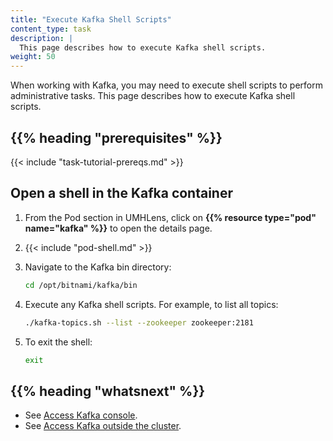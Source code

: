 ```yaml
---
title: "Execute Kafka Shell Scripts"
content_type: task
description: |
  This page describes how to execute Kafka shell scripts.
weight: 50
---
```


<!-- overview -->

When working with Kafka, you may need to execute shell scripts to perform
administrative tasks. This page describes how to execute Kafka shell scripts.

## {{% heading "prerequisites" %}}

{{< include "task-tutorial-prereqs.md" >}}

<!-- steps -->

## Open a shell in the Kafka container

1. From the Pod section in UMHLens, click on **{{% resource type="pod" name="kafka" %}}**
   to open the details page.
2. {{< include "pod-shell.md" >}}
3. Navigate to the Kafka bin directory:

   ```bash
   cd /opt/bitnami/kafka/bin
   ```

4. Execute any Kafka shell scripts. For example, to list all topics:

   ```bash
   ./kafka-topics.sh --list --zookeeper zookeeper:2181
   ```

5. To exit the shell:

   ```bash
   exit
   ```

## {{% heading "whatsnext" %}}

- See [Access Kafka console](/docs/administration/access-kafka-console/).
- See [Access Kafka outside the cluster](/docs/administration/access-kafka-outside-cluster/).
